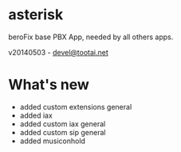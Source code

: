 asterisk
========

beroFix base PBX App, needed by all others apps.



v20140503 - devel@tootai.net

What's new
==========

* added custom extensions general
* added iax
* added custom iax general
* added custom sip general
* added musiconhold

